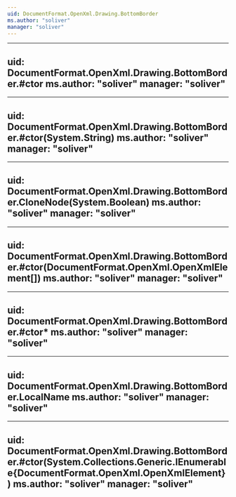 ```yaml
---
uid: DocumentFormat.OpenXml.Drawing.BottomBorder
ms.author: "soliver"
manager: "soliver"
---
```


---
uid: DocumentFormat.OpenXml.Drawing.BottomBorder.#ctor
ms.author: "soliver"
manager: "soliver"
---

---
uid: DocumentFormat.OpenXml.Drawing.BottomBorder.#ctor(System.String)
ms.author: "soliver"
manager: "soliver"
---

---
uid: DocumentFormat.OpenXml.Drawing.BottomBorder.CloneNode(System.Boolean)
ms.author: "soliver"
manager: "soliver"
---

---
uid: DocumentFormat.OpenXml.Drawing.BottomBorder.#ctor(DocumentFormat.OpenXml.OpenXmlElement[])
ms.author: "soliver"
manager: "soliver"
---

---
uid: DocumentFormat.OpenXml.Drawing.BottomBorder.#ctor*
ms.author: "soliver"
manager: "soliver"
---

---
uid: DocumentFormat.OpenXml.Drawing.BottomBorder.LocalName
ms.author: "soliver"
manager: "soliver"
---

---
uid: DocumentFormat.OpenXml.Drawing.BottomBorder.#ctor(System.Collections.Generic.IEnumerable{DocumentFormat.OpenXml.OpenXmlElement})
ms.author: "soliver"
manager: "soliver"
---
